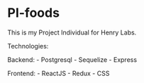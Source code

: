 # PI-foods

This is my Project Individual for Henry Labs.

Technologies:

  Backend:
    - Postgresql
    - Sequelize
    - Express
    
  Frontend:
    - ReactJS
    - Redux
    - CSS
